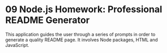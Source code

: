 # 09 Node.js Homework: Professional README Generator

This application guides the user through a series of prompts in order to generate a quality README page. It involves Node packages, HTML and JavaScript.
